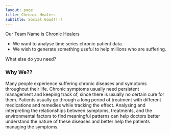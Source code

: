 ```yaml
---
layout: page
title: Chronic Healers
subtitle: Social Good!!!!
---
```


Our Team Name is Chronic Healers

- We want to analyse time series chronic patient data.
- We wish to generate something useful to help millions who are suffering.

What else do you need?

### Why We??
Many people experience suffering chronic diseases and symptoms throughout their life. Chronic
symptoms usually need persistent management and keeping track of, since there is usually no
certain cure for them. Patients usually go through a long period of treatment with different
medications and remedies while tracking the effect.
Analysing and interpreting the relationships between symptoms, treatments, and the
environmental factors to find meaningful patterns can help doctors better understand the nature
of these diseases and better help the patients managing the symptoms.


